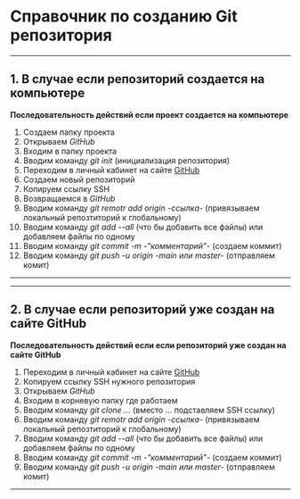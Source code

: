 # Справочник по созданию Git репозитория


---
## 1. В случае если репозиторий создается на компьютере
**Последовательность действий если проект создается на компьютере**
1. Создаем папку проекта
2. Открываем *GitHub* 
3. Входим в папку проекта
4. Вводим команду *git init* (инициализация репозитория)
5. Переходим в личный кабинет на сайте [GitHub](https://gist.github.com/)
6. Создаем новый репозиторий 
7. Копируем ссылку SSH
8. Возвращаемся в *GitHub* 
9. Вводим команду *git remotr add origin -ссылка-* (привязываем локальный репозтиторий к глобальному)
10. Вводим команду *git add --all* (что бы добавить все файлы) или добавляем файлы по одному
11. Вводим команду *git commit -m -"комментарий"-* (создаем коммит)
12. Вводим команду *git push -u origin -main или master-* (отправляем комит)
--- 
---
## 2. В случае если репозиторий уже создан на сайте GitHub
**Последовательность действий если если репозиторий уже создан на сайте GitHub**
1. Переходим в личный кабинет на сайте [GitHub](https://gist.github.com/)
2. Копируем ссылку SSH нужного репозитория
3. Открываем *GitHub* 
4. Входим в корневую папку где работаем
5. Вводим команду *git clone ...* (вместо ... подставляем SSH ссылку)
6. Вводим команду *git remotr add origin -ссылка-* (привязываем локальный репозтиторий к глобальному)
7. Вводим команду *git add --all* (что бы добавить все файлы) или добавляем файлы по одному
8. Вводим команду *git commit -m -"комментарий"-* (создаем коммит)
9. Вводим команду *git push -u origin -main или master-* (отправляем комит)
--- 
